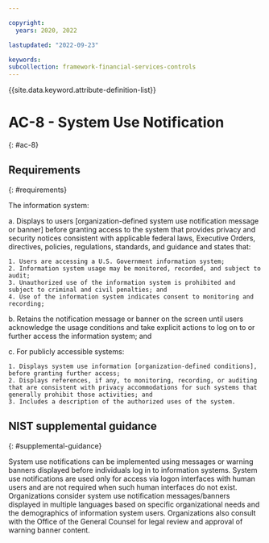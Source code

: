 ```yaml
---

copyright:
  years: 2020, 2022

lastupdated: "2022-09-23"

keywords: 
subcollection: framework-financial-services-controls
---
```


{{site.data.keyword.attribute-definition-list}}

# AC-8 - System Use Notification
{: #ac-8}

## Requirements
{: #requirements}

The information system:

a. Displays to users [organization-defined system use notification message or banner] before granting access to the system that provides privacy and security notices consistent with applicable federal laws, Executive Orders, directives, policies, regulations, standards, and guidance and states that:

    1. Users are accessing a U.S. Government information system;
    2. Information system usage may be monitored, recorded, and subject to audit;
    3. Unauthorized use of the information system is prohibited and subject to criminal and civil penalties; and
    4. Use of the information system indicates consent to monitoring and recording;

b. Retains the notification message or banner on the screen until users acknowledge the usage conditions and take explicit actions to log on to or further access the information system; and

c. For publicly accessible systems:

    1. Displays system use information [organization-defined conditions], before granting further access;
    2. Displays references, if any, to monitoring, recording, or auditing that are consistent with privacy accommodations for such systems that generally prohibit those activities; and
    3. Includes a description of the authorized uses of the system.

## NIST supplemental guidance
{: #supplemental-guidance}

System use notifications can be implemented using messages or warning banners displayed before individuals log in to information systems. System use notifications are used only for access via logon interfaces with human users and are not required when such human interfaces do not exist. Organizations consider system use notification messages/banners displayed in multiple languages based on specific organizational needs and the demographics of information system users. Organizations also consult with the Office of the General Counsel for legal review and approval of warning banner content.

